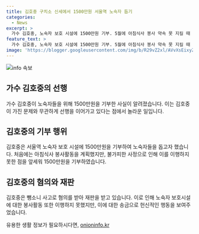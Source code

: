 ```yaml
---
title: 김호중 구치소 신세에서 1500만원 서울역 노숙자 돕기
categories:
  - News
excerpt: >
  가수 김호중, 노숙자 보호 시설에 1500만원 기부. 5월에 아침식사 봉사 약속 못 지킬 때 죄송하다. 마음이라도 전하고 싶다며 기부. 18일 혐의로 재판 중인 김호중을 위한 탄원서 제출. 5월 9일 차량 사고로 음주 의혹, 10일 음주 사실 인정. 검찰 기소 과정에서 음주 혐의 제외. 8월 19일 2차 공판 예정.
feature_text: >
  가수 김호중, 노숙자 보호 시설에 1500만원 기부. 5월에 아침식사 봉사 약속 못 지킬 때 죄송하다. 마음이라도 전하고 싶다며 기부. 18일 혐의로 재판 중인 김호중을 위한 탄원서 제출. 5월 9일 차량 사고로 음주 의혹, 10일 음주 사실 인정. 검찰 기소 과정에서 음주 혐의 제외. 8월 19일 2차 공판 예정.
image: 'https://blogger.googleusercontent.com/img/b/R29vZ2xl/AVvXsEixyZcFfHzMRdzZMjFBmAUKJYCLCGyLL1o632UiGVXcaFdKo_bkvkuCioo0uUKlGfBVcT3P84aROyZIXSBEx3Aw5nCQ3pTgDom1WDC4m8eifvWiAmWEEVb4x6G_l8C0QH225ldMjyaFvpxGEBGNO37VmDTDMHGhJPq73UglMfDca1-0aw/s1600/blogspot.png'
---
```


<p><img src="https://blogger.googleusercontent.com/img/b/R29vZ2xl/AVvXsEixyZcFfHzMRdzZMjFBmAUKJYCLCGyLL1o632UiGVXcaFdKo_bkvkuCioo0uUKlGfBVcT3P84aROyZIXSBEx3Aw5nCQ3pTgDom1WDC4m8eifvWiAmWEEVb4x6G_l8C0QH225ldMjyaFvpxGEBGNO37VmDTDMHGhJPq73UglMfDca1-0aw/s1600/blogspot.png" alt="info 속보" /></p>

<h2 data-ke-size="size26">가수 김호중의 선행</h2>

<p data-ke-size="size16">가수 김호중이 노숙자들을 위해 1500만원을 기부한 사실이 알려졌습니다. 이는 김호중이 가진 문제와 무관하게 선행을 이어가고 있다는 점에서 놀라운 일입니다.</p>

<h2 data-ke-size="size26">김호중의 기부 행위</h2>

<p data-ke-size="size16">김호중은 서울역 노숙자 보호 시설에 1500만원을 기부하여 노숙자들을 돕고자 했습니다. 처음에는 아침식사 봉사활동을 계획했지만, 불가피한 사정으로 인해 이를 이행하지 못한 점을 앞세워 1500만원을 기부하였습니다.</p>

<h2 data-ke-size="size26">김호중의 혐의와 재판</h2>

<p data-ke-size="size16">김호중은 뺑소니 사고로 혐의를 받아 재판을 받고 있습니다. 이로 인해 노숙자 보호시설에 대한 봉사활동 또한 이행하지 못했지만, 이에 대한 송금으로 헌신적인 행동을 보여주었습니다.</p>
유용한 생활 정보가 필요하시다면, <a href="https://onioninfo.kr" rel="dofollow">onioninfo.kr</a>


